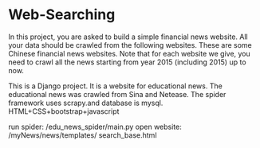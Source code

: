 # Web-Searching
In this project, you are asked to build a simple financial news website. All your data should be crawled from the following websites. These are some Chinese financial news websites. Note that for each website we give, you need to crawl all the news starting from year 2015 (including 2015) up to now.

This is a Django project. 
It is a website for educational news. The educational news was crawled from Sina and Netease.
The spider framework uses scrapy.and database is mysql.
HTML+CSS+bootstrap+javascript
	
run spider: /edu_news_spider/main.py
open website: /myNews/news/templates/ search_base.html



